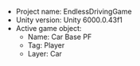 <!-- UNITY CODE ASSIST INSTRUCTIONS START -->
- Project name: EndlessDrivingGame
- Unity version: Unity 6000.0.43f1
- Active game object:
  - Name: Car Base PF
  - Tag: Player
  - Layer: Car
<!-- UNITY CODE ASSIST INSTRUCTIONS END -->
